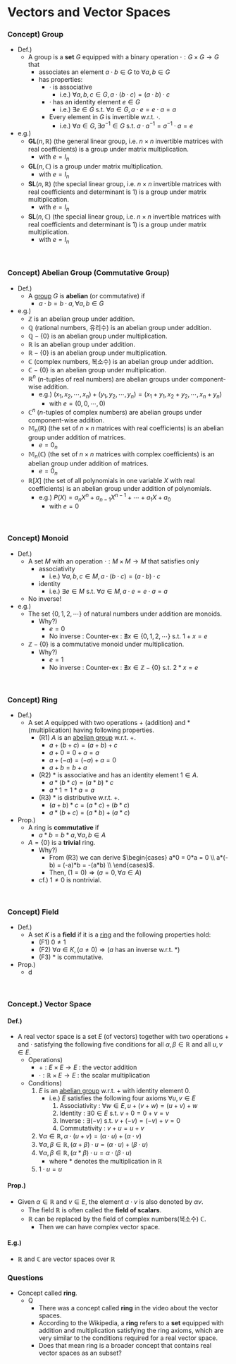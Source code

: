 # Vectors and Vector Spaces

### Concept) Group
- Def.)
  - A group is a **set** $`G`$ equipped with a binary operation $`\cdot : G\times G \rightarrow G`$ that
    - associates an element $`a\cdot b \in G`$ to $`\forall a,b\in G`$
    - has properties:
      - $`\cdot`$ is associative
        - i.e.) $`\forall a,b,c \in G, a\cdot(b\cdot c) = (a\cdot b)\cdot c`$
      - $`\cdot`$ has an identity element $`e\in G`$
        - i.e.) $`\exists e \in G \textrm{ s.t. }  \forall a\in G, a\cdot e = e\cdot a = a`$
      - Every element in $`G`$ is invertible w.r.t. $`\cdot`$.
        - i.e.) $`\forall a\in G, \exists a^{-1}\in G \textrm{ s.t. } a\cdot a^{-1} = a^{-1}\cdot a = e`$
- e.g.)
  - $`\mathbf{GL}(n,\mathbb{R})`$ (the general linear group, i.e. $`n\times n`$ invertible matrices with real coefficients) is a group under matrix multiplication.
    - with $`e = I_n`$
  - $`\mathbf{GL}(n,\mathbb{C})`$ is a group under matrix multiplication.
    - with $`e = I_n`$
  - $`\mathbf{SL}(n,\mathbb{R})`$ (the special linear group, i.e. $`n\times n`$ invertible matrices with real coefficients and determinant is $`1`$) is a group under matrix multiplication.
    - with $`e = I_n`$
  - $`\mathbf{SL}(n,\mathbb{C})`$ (the special linear group, i.e. $`n\times n`$ invertible matrices with real coefficients and determinant is $`1`$) is a group under matrix multiplication.
    - with $`e = I_n`$


<br>

### Concept) Abelian Group (Commutative Group)
- Def.)
  - A [group](#concept-group) $`G`$ is **abelian** (or commutative) if
    - $`a\cdot b = b\cdot a, \forall a,b\in G`$
- e.g.)
  - $`\mathbb{Z}`$ is an abelian group under addition.
  - $`\mathbb{Q}`$ (rational numbers, 유리수) is an abelian group under addition.
  - $`\mathbb{Q} - \{0\}`$ is an abelian group under multiplication.
  - $`\mathbb{R}`$ is an abelian group under addition.
  - $`\mathbb{R} - \{0\}`$ is an abelian group under multiplication.
  - $`\mathbb{C}`$ (complex numbers, 복소수) is an abelian group under addition.
  - $`\mathbb{C} - \{0\}`$ is an abelian group under multiplication.
  - $`\mathbb{R}^n`$ ($`n`$-tuples of real numbers) are abelian groups under component-wise addition.
    - e.g.) $`(x_1, x_2, \cdots, x_n) + (y_1, y_2, \cdots, y_n) = (x_1+y_1, x_2+y_2, \cdots, x_n+y_n)`$
      - with $`e = (0, 0, \cdots, 0)`$
  - $`\mathbb{C}^n`$ ($`n`$-tuples of complex numbers) are abelian groups under component-wise addition.
  - $`\mathbb{M}_n(\mathbb{R})`$ (the set of $`n\times n`$ matrices with real coefficients) is an abelian group under addition of matrices.
    - $`e = 0_n`$
  - $`\mathbb{M}_n(\mathbb{C})`$ (the set of $`n\times n`$ matrices with complex coefficients) is an abelian group under addition of matrices.
    - $`e = 0_n`$
  - $`\mathbb{R}[X]`$ (the set of all polynomials in one variable $`X`$ with real coefficients) is an abelian group under addition of polynomials.
    - e.g.) $`P(X) = a_n X^n + a_{n-1}X^{n-1} + \cdots + a_1 X + a_0`$
      - with $`e = 0`$

<br>

### Concept) Monoid
- Def.)
  - A set $`M`$ with an operation $`\cdot : M\times M \rightarrow M`$ that satisfies only
    - associativity
      - i.e.) $`\forall a,b,c \in M, a\cdot(b\cdot c) = (a\cdot b)\cdot c`$
    - identity
      - i.e.) $`\exists e \in M \textrm{ s.t. }  \forall a\in M, a\cdot e = e\cdot a = a`$
  - No inverse!
- e.g.)
  - The set $`\{0,1,2,\cdots\}`$ of natural numbers under addition are monoids.
    - Why?) 
      - $`e = 0`$
      - No inverse : Counter-ex : $`\nexists x\in \{0,1,2,\cdots\} \textrm{ s.t. } 1+x = e`$
  - $`\mathbb{Z} - \{0\}`$ is a commutative monoid under multiplication.
    - Why?)
      - $`e = 1`$
      - No inverse : Counter-ex : $`\nexists x\in \mathbb{Z} - \{0\} \textrm{ s.t. } 2*x = e`$

<br>

### Concept) Ring
- Def.)
  - A set $`A`$ equipped with two operations $`+`$ (addition) and $`*`$ (multiplication) having following properties.
    - (R1) $`A`$ is an [abelian group](#concept-abelian-group-commutative-group) w.r.t. $`+`$.
      - $`a+(b+c) = (a+b)+c`$
      - $`a+0 = 0+a = a`$
      - $`a+(-a) = (-a) + a = 0`$
      - $`a+b = b+a`$
    - (R2) $`*`$ is associative and has an identity element $`1\in A`$.
      - $`a*(b*c) = (a*b)*c`$
      - $`a*1 = 1*a = a`$
    - (R3) $`*`$ is distributive w.r.t. $`+`$.
      - $`(a+b)*c = (a*c) + (b*c)`$
      - $`a*(b+c) = (a*b) + (a*c)`$
- Prop.)
  - A ring is **commutative** if
    - $`a*b = b*a, \forall a,b\in A`$
  - $`A=\{0\}`$ is a **trivial** ring.
    - Why?)
      - From (R3) we can derive $`\begin{cases} a*0 = 0*a = 0 \\ a*(-b) = (-a)*b = -(a*b) \\ \end{cases}`$.
      - Then, $`(1=0) \Rightarrow (a=0, \forall a\in A)`$
    - cf.) $`1\ne 0`$ is nontrivial.

<br>

### Concept) Field
- Def.)
  - A set $`K`$ is a **field** if it is a [ring](#concept-ring) and the following properties hold:
    - (F1) $`0\ne1`$
    - (F2) $`\forall a \in K, (a\ne 0) \Rightarrow (a \textrm{ has an inverse w.r.t. } *)`$
    - (F3) $`*`$ is commutative.
- Prop.)
  - d

<br>

### Concept.) Vector Space
#### Def.)
- A real vector space is a set $`E`$ (of vectors) together with two operations $`+`$ and $`\cdot`$ satisfying the following five conditions for all $`\alpha, \beta \in \mathbb{R}`$ and all $`u,v\in E`$.
  - Operations)
    - $`+ : E\times E \rightarrow E`$ : the vector addition
    - $`\cdot : \mathbb{R}\times E \rightarrow E`$ : the scalar multiplication
  - Conditions)
    1. $`E`$ is an [abelian group](#concept-abelian-group-commutative-group) w.r.t. $`+`$ with identity element $`0`$.
       - i.e.) $`E`$ satisfies the following four axioms $`\forall u, v \in E`$
         1. Associativity : $`\forall w\in E, u+(v+w) = (u+v)+w`$
         2. Identity : $`\exists 0 \in E \textrm{ s.t. } v+0 = 0+v = v`$
         3. Inverse : $`\exists (-v) \textrm{ s.t. } v+(-v) = (-v)+v=0`$
         4. Commutativity : $`v+u = u+v`$
    2. $`\forall\alpha \in \mathbb{R}, \alpha\cdot(u+v) = (\alpha\cdot u) + (\alpha\cdot v)`$
    3. $`\forall\alpha,\beta \in \mathbb{R}, (\alpha + \beta)\cdot u = (\alpha\cdot u) + (\beta\cdot u)`$
    4. $`\forall\alpha,\beta\in \mathbb{R}, (\alpha * \beta)\cdot u = \alpha\cdot(\beta\cdot u)`$
       - where $`*`$ denotes the multiplication in $`\mathbb{R}`$
    5. $`1\cdot u = u`$

#### Prop.)
- Given $`\alpha \in \mathbb{R}`$ and $`v\in E`$, the element $`\alpha\cdot v`$ is also denoted by $`\alpha v`$.
  - The field $`\mathbb{R}`$ is often called the **field of scalars**.
  - $`\mathbb{R}`$ can be replaced by the field of complex numbers(복소수) $`\mathbb{C}`$.
    - Then we can have complex vector space.

#### E.g.)
- $`\mathbb{R}`$ and $`\mathbb{C}`$ are vector spaces over $`\mathbb{R}`$



### Questions
- Concept called **ring**.
  - Q
    - There was a concept called **ring** in the video about the vector spaces.
    - According to the Wikipedia, a **ring** refers to a **set** equipped with addition and multiplication satisfying the ring axioms, which are very similar to the conditions required for a real vector space.
    - Does that mean ring is a broader concept that contains real vector spaces as an subset?
